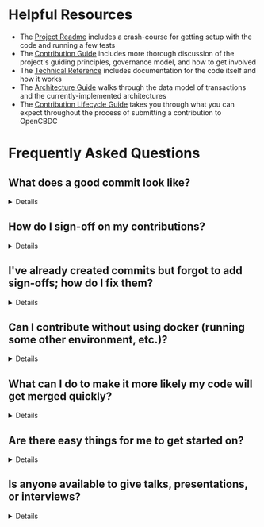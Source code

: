 # Helpful Resources
* The [Project Readme](/README.md) includes a crash-course for getting setup with the code and running a few tests
* The [Contribution Guide](contributing.md) includes more thorough discussion of the project's guiding principles, governance model, and how to get involved
* The [Technical Reference](https://mit-dci.github.io/opencbdc-tx/) includes documentation for the code itself and how it works
* The [Architecture Guide](architecture.md) walks through the data model of transactions and the currently-implemented architectures
* The [Contribution Lifecycle Guide](lifecycle.md) takes you through what you can expect throughout the process of submitting a contribution to OpenCBDC

# Frequently Asked Questions

## What does a good commit look like?

<details>

A good commit message clearly communicates the goal of the included changes (the *why* rather than the *what*).
Chris Beams wrote a [great article](https://chris.beams.io/posts/git-commit/) on writing good commit messages.

A commit's contents should be very focused on accomplishing a single task (e.g., fixing a single bug).
In particular, you should strive for your commits to be [atomic](https://www.freshconsulting.com/insights/blog/atomic-commits/).

If there is an issue open that your contribution addresses, reference that issue number in the commit message's body text.

</details>

## How do I sign-off on my contributions?

<details>

OpenCBDC uses a [developer certificate of origin](https://developercertificate.org) (or DCO) to ensure that all contributions are made freely available under the same license as OpenCBDC's original code base.
To do that, when contributors submit code (or other changes that are reflected in any repository), they are required to “sign-off” their commits.

To sign off, you can just add the `-s` argument when you create your commit with `git commit` (i.e., use `git commit -s`).
This adds the following line to the bottom of your commit:

```
Signed-off-by: Your Name <your.email.address@example.com>
```

(You could manually type this out if you want to.)

</details>

## I've already created commits but forgot to add sign-offs; how do I fix them?

<details>

There are several options to add sign-offs retroactively:

### `--amend` your most-recent commit

If you only need to change the last commit you made, you can do the following:

```
$ git commit --amend --no-edit --signoff
$ git push --force origin <your-branch-name>
```

### `rebase` all the commits in your contribution (requires git version 2.13 or newer)

If you need to add a sign-off to each of the commits in your contribution, you can use `git rebase` to automatically add it to each one:

```
$ git rebase --signoff HEAD~X # replace X with the number of commits in your contribution
$ git push --force origin <your-branch-name>
```

### interactive `rebase`

If your version of git is older than 2.13 or you only need to add sign-offs to particular commits in your contribution, you can use an interactive rebase to choose the commits to modify:

```
$ git rebase -i HEAD~X # replace X with the number of commits in your contribution
```

A text editor will open showing your commits (make sure only your commits are listed; if not, exit the file, and rerun the rebase command with the correct value for `X`).
Mark all the commits that need a sign-off as “reword”.
The rebase will stop at each of these commits and let you run commands.

Run these two commands until the rebase is complete:

```
$ git commit --amend --no-edit --signoff
$ git rebase --continue
```

Now, force-push your branch:

```
$ git push --force origin <your-branch-name>
```

</details>

## Can I contribute without using docker (running some other environment, etc.)?

<details>

Absolutely!
However, we only officially support the included docker compose files (as they mirror our automated test environment).

After cloning the code, ``scripts/configure.sh`` will attempt to configure your environment.

**Note:** ``scripts/configure.sh`` only supports Ubuntu-based linux distributions and macOS (which depends on [Homebrew](https://brew.sh/)).
However, it can be used as a guide to understand what you must do to get your environment setup.

In short, ``scripts/configure.sh`` does the following:

* installs a couple packages needed for building and testing (e.g., clang, LLVM, cmake, make, lcov, googletest, git)
* installs the external dependencies:
    * [Google's LevelDB](https://github.com/google/leveldb)
    * [eBay's NuRaft](https://github.com/eBay/NuRaft)
* downloads a helper python script to run code linting and static analysis

**Note:** The code assumes it is running on Linux on an x86\_64 processor.
However, we generally tend towards keeping code portable, so any \*nix-like operating system on an x86\_64 processor may function well.

</details>

## What can I do to make it more likely my code will get merged quickly?

<details>

First and foremost, respond to feedback for your contributions quickly and cordially.
The faster any issues reviewers bring up are fixed, the faster we can merge your code!

However, here are several things you can do to make review as easy and quick as possible:

* Keep your working branch up-to-date with our main branch and free of merge conflicts
* Run ``./scripts/lint.sh`` and ``./scripts/test.sh`` and ensure both succeed before committing changes
    * You can use a tool like [`act`](https://github.com/nektos/act) to run the CI locally and see if your changes would pass automated-review
* Author [good commits](#what-does-a-good-commit-look-like)

</details>

## Are there easy things for me to get started on?

<details>

Definitely!
Take a look at our issue tracker's list of [good first issues](https://github.com/mit-dci/opencbdc-tx/labels/difficulty%2F01-good-first-issue).

</details>

## Is anyone available to give talks, presentations, or interviews?

<details>

Possibly!
Please send us [an email](mailto:dci-press@mit.edu) with your questions or requests and we will get back to you as soon as possible!

</details>
